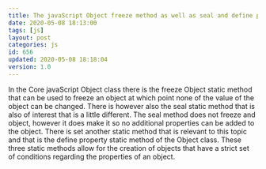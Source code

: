 ```yaml
---
title: The javaScript Object freeze method as well as seal and define property
date: 2020-05-08 18:13:00
tags: [js]
layout: post
categories: js
id: 656
updated: 2020-05-08 18:18:04
version: 1.0
---
```


In the Core javaScript Object class there is the freeze Object static method that can be used to freeze an object at which point none of the value of the object can be changed. There is however also the seal static method that is also of interest that is a little different. The seal method does not freeze and object, however it does make it so no additional properties can be added to the object. There is set another static method that is relevant to this topic and that is the define property static method of the Object class. These three static methods allow for the creation of objects that have a strict set of conditions regarding the properties of an object.

<!-- more -->
